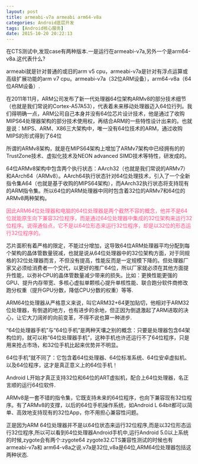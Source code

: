 ```yaml
---
layout: post
title: armeabi-v7a armeabi arm64-v8a
categories: Android底层开发
tags: [Android核心服务]
date: 2015-10-20 20:22:13
---
```


在CTS测试中,发现case有两种版本.一是运行在armeabi-v7a,另外一个是arm64-v8a.这代表什么?

armeabi就是针对普通的或旧的arm v5 cpu，armeabi-v7a是针对有浮点运算或高级扩展功能的arm v7 cpu。armeabi-v7a（32位ARM设备），arm64-v8a（64位ARM设备）.

<!--more-->

在2011年11月，ARM公司发布了新一代处理器64位架构ARMv8的部分技术细节（也就是我们常说的Cortex-A57A53），代表着未来移动处理器迈入64位行列。我们得明确一点，ARM公司自己本身并没有64位芯片设计技术，他是通过了收购MIPS64处理器架构的部分技术使用权，再结合ARM的一些特性设计出来的。也就是说：MIPS、ARM、X86三大架构中，唯一没有64位技术的ARM，通过收购MIPS的形式得到了64位

所谓的ARMv8架构，就是在MIPS64架构上增加了ARMv7架构中已经拥有的的TrustZone技术、虚拟化技术及NEON advanced SIMD技术等特性，研发成的。



64位ARMv8架构中包含两个执行状态：AArch32（也就是我们常说的ARMv7）和AArch64（ARMv8）。AArch64执行状态针对64位处理技术，引入了一个全新指令集A64（也就是基于收购的MIPS64架构），而AArch32执行状态将支持现有的ARM指令集。所以64位的ARM处理器中同时包含着32位的ARMv7和64位的ARMv8两种架构。

<font color="#ff5588">因此ARM64位处理器和电脑的64位处理器是两个截然不容的概念，他并不是64位就能原生向下兼容32位程序，而是通过64位处理器中集成的32位架构来运行32位程序。说得通俗点，它不是以64位形态来运行32位程序，却是以32位的形态运行32位程序的。</font>

芯片面积有着严格的限定，不能过分增加，这导致64位ARM处理器平均分配到每个架构的晶体管数量锐减，也就是说从64位处理器中的32位架构方面，对于同规格的32位处理器而言，不但没有提高，性能反而是一定规模下降的。但处理器厂家又必须给消费者一个交代，以更好的推广64位，所以厂家就必须在其他方面提升性能，以弥补CPU的晶体管数量减少带来的损失。比如：更换性能更强的GPU、提升内存带宽、多核心虚拟单颗核心提升单核性能、联合跑分软件商修改跑分权重（提升GPU分数，降低CPU分数的权重）等等.

ARM64位处理器从严格意义来说，叫它ARM32+64更加贴切，他相对于ARM32位处理器，有倒退的地方，也有进步的余地，但正因为倒退激起了ARM进取的决心，让它大刀阔斧的向前变革，不得不说也算一种进步.



  “64位处理器手机”与“64位手机”是两种天壤之别的概念：只要是处理器包含64架构位的，就可以称“64位处理器手机”，这种手机也许还运行不了64位程序，只是用来抢占市场，和32位手机比起来优势并不明显。

64位手机”就不同了：它包含着64位处理器、64位标准系统、64位安卓虚拟机、以及64位程序，这才是真正意义上的64位手机！

Android L开始才真正支持32位和64位的ART虚拟机，配合上64位处理器，名正言顺的运行64位软件.

ARMv8是一套不错的指令集，它既支持未来的64位程序，也向下兼容现有32位程序。有了ARMv8的支撑，以后的64位手机操作系统，如Android L 64bit都可以简单、高效地支持现有的32位App，你不用担心兼容性问题。


正是因为ARM 64位处理器并不是以64位状态来运行32位程序,而是以32位形态运行32位程序,所以可以看到64位处理器Android手机中,运行Android 5.0以上系统的时候,zygote会有两个:zygote64 zygote32.CTS兼容性测试的时候也有armeabi-v7a和 arm64-v8a之说.v7a是32位,v8a是64位,ARM64位处理器包括这两种状态.



